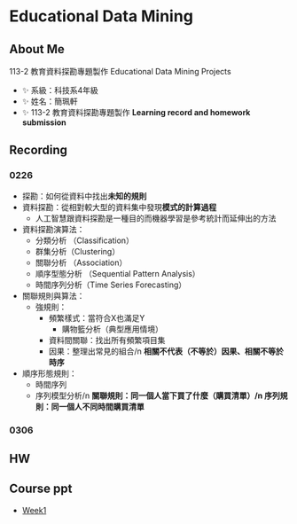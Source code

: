 # Educational Data Mining
## About Me
113-2 教育資料探勘專題製作 Educational Data Mining Projects
- ✨ 系級：科技系4年級
- ✨ 姓名：簡珮軒
- ✨ 113-2 教育資料探勘專題製作 **Learning record and homework submission**
## Recording
### 0226 
- 探勘：如何從資料中找出**未知的規則**
- 資料探勘：從相對較大型的資料集中發現**模式的計算過程**
  - 人工智慧跟資料探勘是一種目的而機器學習是參考統計而延伸出的方法
- 資料探勘演算法：
  - 分類分析 （Classification）
  - 群集分析（Clustering）
  - 關聯分析 （Association）
  - 順序型態分析 （Sequential Pattern Analysis）
  - 時間序列分析（Time Series Forecasting）
- 關聯規則與算法：
  - 強規則：
    - 頻繁樣式：當符合X也滿足Y
      - 購物籃分析（典型應用情境）
    - 資料間關聯：找出所有頻繁項目集
    - 因果：整理出常見的組合/n
  **相關不代表（不等於）因果、相關不等於時序**
- 順序形態規則：
  - 時間序列
  - 序列模型分析/n
  **關聯規則：同一個人當下買了什麼（購買清單）/n
    序列規則：同一個人不同時間購買清單**
### 0306 

## HW
## Course ppt
- [Week1](https://docs.google.com/presentation/d/1-G6M1bhl5N7r2uPmMR3QTBVqHi0T1gjOpmEFq62xqkA/edit#slide=id.g2749d2107be_0_16)
